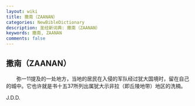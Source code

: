 ```yaml
---
layout: wiki
title: 撒南（ZAANAN）
categories: NewBibleDictionary
description: 圣经新词典: 撒南（ZAANAN）
keywords: 撒南, ZAANAN
comments: false
---
```


## 撒南（ZAANAN）

　　弥一11提及的一处地方，当地的居民在入侵的军队经过犹大国境时，留在自己的城中。它也许就是书十五37所列出属犹大示非拉（即丘陵地带）地区的洗楠。

J.D.D.








